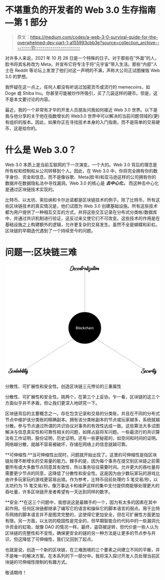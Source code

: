 # 不堪重负的开发者的 Web 3.0 生存指南—第 1 部分

> 原文：<https://medium.com/codex/a-web-3-0-survival-guide-for-the-overwhelmed-dev-part-1-a155993cbb3e?source=collection_archive---------11----------------------->

对许多人来说，2021 年 10 月 28 日是一个特殊的日子。对于那些在“外面”的人，脸书将其名称改为 Meta，并宣布它将专注于将“元宇宙”带入生活。那些“内部”人士在 Reddit 等论坛上发泄了他们对这一声明的不满，声称大公司正试图摧毁 Web 3.0 的梦想。

我怀疑在这一点上，任何人都没有听说过加密货币或流行的 memecoins，如 Doge 或 Shiba Inu。你甚至可能被炒作所吸引，买了几袋这样的硬币。但是，这不是本文要讨论的内容。

最近，我的一个非常有才华的开发人员朋友问我如何接近 Web 3.0 世界。以下是我与他分享的关于他在指数增长的 Web3.0 世界中可以解决的当前问题领域的(更)有组织的版本。因此，如果你正在寻找技术本身的入门指南，而不是简单的交易硬币，这是给你的。

# **什么是 Web 3.0？**

Web 3.0 本质上是当前互联网的下一次演变。一个大的。Web 3.0 背后的理念是所有权和控制权从公司转移到个人。因此，在 Web 3.0 中，你将完全拥有你的数字身份、资金和信息，而不是像谷歌、Meta(脸书)和亚马逊这样的公司拥有你的数据并在数据隐私法中寻找漏洞。Web 3.0 的核心是 ***去中心化，*** 而这种去中心化是通过区块链技术实现的。

比特币、以太坊、索拉纳和卡尔达诺都是区块链技术的例子。除了比特币，所有这些区块链技术的真实情况是，他们试图为 Web 3.0 创建基础设施。所有这些技术都为用户提供了一种相互交互的方式，并将这些交互记录在分布式分类帐/数据库中，并通过共识机制进行验证，这反过来又使它们不可改变。这些技术的作用是在基础设施之上构建额外的逻辑，允许更复杂的交易发生。虽然不全是蝴蝶和彩虹。区块链的早期迭代遇到了一个持续至今的问题。

# **问题一:区块链三难**

![](img/4277d1b6f40c857f8d81458dceedf83f.png)

分散性、可扩展性和安全性。创造区块链三元悖论的三重属性

分散性、可扩展性和安全性。挑两个，在第三个上妥协。乍一看，区块链的这三个方面似乎并不矛盾，但让我们更深入地研究一下。

区块链背后的主要概念之一。存在包含记录和交易的分类账，并且在不同的分布式节点中维护该分类账的精确副本。拥有该分类帐副本的节点或玩家越多，系统就越分散。参与节点通过所谓的共识协议对事务的有效性达成一致。这些算法大多试图解决与信息真实性和可靠性相关的问题，如拜占庭将军问题。一些最流行的共识算法有工作证明，股份证明，历史证明，还有一些更秘密的，如空间和时间的证明。网络越分散，就越不容易被破坏，存储在网络上的信息就越可靠。

**可伸缩性:**当可伸缩性出现时，问题就开始出现了。这里的可伸缩性是指区块链处理不断增长的交易量的能力。棘手的是，因为每个事务在提交到区块链之前需要所有或大多数节点同意其有效性，所以事务往往需要时间。允许更大的吞吐量将需要更少节点的同意，这降低了分散性和安全性。这是因为由少数玩家玩的游戏比由许多玩家玩的游戏更容易出错。作为参考，比特币目前处理约 5 笔交易/秒，以太坊约为 15 笔交易/秒。像万事达卡和维萨这样的集中支付提供商能够处理更大的吞吐量，许多区块链开发者希望有一天达到同样的数字。

**安全:**在这三个问题中，我想说这是最棘手的一个，因为有太多的因素在其中起作用。任何区块链都继承了编写它的语言和操纵它的脚本语言的弱点。用于比特币网络的脚本语言并不是图灵完整的，这使得它更加安全，但在可扩展性方面更加有限。另一方面，以太坊的稳固性是完全的，但早期智能合约代码中的一些漏洞允许资金的虹吸，就像 DAO 的情况一样。最终，盗窃被逆转，但代价是一些人认为区块链的完整性和不变性。确保更安全的链的另一种方法是让更多的节点参与共识，但这降低了可伸缩性，我们又回到了起点。

也就是说，创造一个新的区块链，在三难困境的三个要素之间建立不同的平衡，并不是唯一的解决方案。在本系列的下一部分中。我将深入探讨开发人员处理当前区块链的可伸缩性限制的有趣方式。

敬请期待！
